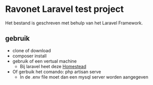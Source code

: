 # Ravonet Laravel test project

Het bestand is geschreven met behulp van het Laravel Framework.

## gebruik
- clone of download
- composer install
- gebruik of een vertual machine
  - Bij laravel heet deze [Homestead](https://laravel.com/docs/5.6/homestead)
- Of gerbuik het comando: php artisan serve
  - In de .env file moet dan een mysql server worden aangegeven
